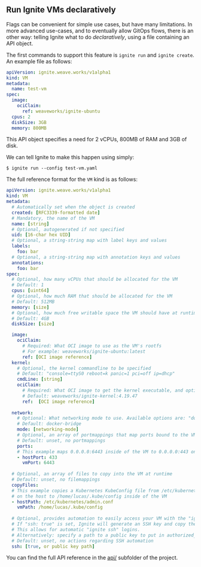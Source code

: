 ## Run Ignite VMs declaratively

Flags can be convenient for simple use cases, but have many limitations.
In more advanced use-cases, and to eventually allow GitOps flows, there is
an other way: telling Ignite what to do _declaratively_, using a file containing
an API object.

The first commands to support this feature is `ignite run` and `ignite create`.
An example file as follows: 

```yaml
apiVersion: ignite.weave.works/v1alpha1
kind: VM
metadata:
  name: test-vm
spec:
  image:
    ociClaim:
      ref: weaveworks/ignite-ubuntu
  cpus: 2
  diskSize: 3GB
  memory: 800MB
```

This API object specifies a need for 2 vCPUs, 800MB of RAM and 3GB of disk.

We can tell Ignite to make this happen using simply:

```console
$ ignite run --config test-vm.yaml
```

The full reference format for the `VM` kind is as follows:

```yaml
apiVersion: ignite.weave.works/v1alpha1
kind: VM
metadata:
  # Automatically set when the object is created
  created: [RFC3339-formatted date]
  # Mandatory, the name of the VM
  name: [string]
  # Optional, autogenerated if not specified
  uid: [16-char hex UID]
  # Optional, a string-string map with label keys and values
  labels:
    foo: bar
  # Optional, a string-string map with annotation keys and values
  annotations:
    foo: bar
spec:
  # Optional, how many vCPUs that should be allocated for the VM
  # Default: 1
  cpus: [uint64]
  # Optional, how much RAM that should be allocated for the VM
  # Default: 512MB
  memory: [size]
  # Optional, how much free writable space the VM should have at runtime
  # Default: 4GB
  diskSize: [size]

  image:
    ociClaim:
      # Required: What OCI image to use as the VM's rootfs
      # For example: weaveworks/ignite-ubuntu:latest
      ref: [OCI image reference]
  kernel:
    # Optional, the kernel commandline to be specified
    # Default: "console=ttyS0 reboot=k panic=1 pci=off ip=dhcp"
    cmdLine: [string]
    ociClaim:
      # Required: What OCI image to get the kernel executable, and optionally modules from
      # Default: weaveworks/ignite-kernel:4.19.47
      ref:  [OCI image reference]
  
  network:
    # Optional: What networking mode to use. Available options are: "docker-bridge" and "cni"
    # Default: docker-bridge
    mode: [networking-mode]
    # Optional, an array of portmappings that map ports bound to the VM to the host
    # Default: unset, no portmappings
    ports:
    # This example maps 0.0.0.0:6443 inside of the VM to 0.0.0.0:443 on the physical host
    - hostPort: 433
      vmPort: 6443
  
  # Optional, an array of files to copy into the VM at runtime
  # Default: unset, no filemappings
  copyFiles:
  # This example copies a Kubernetes KubeConfig file from /etc/kubernetes/admin.conf
  # on the host to /home/lucas/.kube/config inside of the VM
  - hostPath: /etc/kubernetes/admin.conf
    vmPath: /home/lucas/.kube/config
  
  # Optional, provides automation to easily access your VM with the "ignite ssh" command
  # If "ssh: true" is set, Ignite will generate an SSH key and copy the public key into the VM
  # This allows for automatic "ignite ssh" logins.
  # Alternatively: specify a path to a public key to put in authorized_keys in the VM.
  # Default: unset, no actions regarding SSH automation
  ssh: [true, or public key path]
```

You can find the full API reference in the [api/](../api) subfolder of the project.
